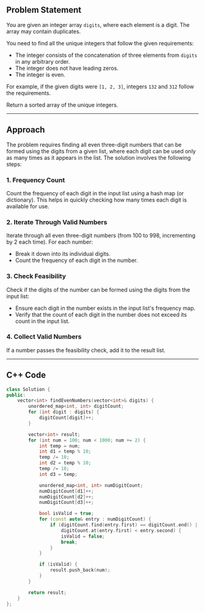 ## Problem Statement

You are given an integer array `digits`, where each element is a digit. The array may contain duplicates.

You need to find all the unique integers that follow the given requirements:

- The integer consists of the concatenation of three elements from `digits` in any arbitrary order.
- The integer does not have leading zeros.
- The integer is even.

For example, if the given digits were `[1, 2, 3]`, integers `132` and `312` follow the requirements.

Return a sorted array of the unique integers.

---

## Approach

The problem requires finding all even three-digit numbers that can be formed using the digits from a given list, where each digit can be used only as many times as it appears in the list. The solution involves the following steps:

### 1. Frequency Count
Count the frequency of each digit in the input list using a hash map (or dictionary). This helps in quickly checking how many times each digit is available for use.

### 2. Iterate Through Valid Numbers
Iterate through all even three-digit numbers (from 100 to 998, incrementing by 2 each time). For each number:
- Break it down into its individual digits.
- Count the frequency of each digit in the number.

### 3. Check Feasibility
Check if the digits of the number can be formed using the digits from the input list:
- Ensure each digit in the number exists in the input list's frequency map.
- Verify that the count of each digit in the number does not exceed its count in the input list.

### 4. Collect Valid Numbers
If a number passes the feasibility check, add it to the result list.

---

## C++ Code

```cpp
class Solution {
public:
    vector<int> findEvenNumbers(vector<int>& digits) {
        unordered_map<int, int> digitCount;
        for (int digit : digits) {
            digitCount[digit]++;
        }

        vector<int> result;
        for (int num = 100; num < 1000; num += 2) {
            int temp = num;
            int d1 = temp % 10;
            temp /= 10;
            int d2 = temp % 10;
            temp /= 10;
            int d3 = temp;

            unordered_map<int, int> numDigitCount;
            numDigitCount[d1]++;
            numDigitCount[d2]++;
            numDigitCount[d3]++;

            bool isValid = true;
            for (const auto& entry : numDigitCount) {
                if (digitCount.find(entry.first) == digitCount.end() || 
                    digitCount.at(entry.first) < entry.second) {
                    isValid = false;
                    break;
                }
            }

            if (isValid) {
                result.push_back(num);
            }
        }

        return result;
    }
};

